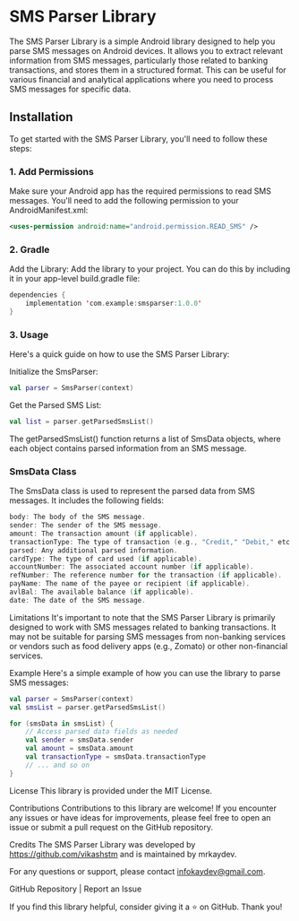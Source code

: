 # SMS Parser Library

The SMS Parser Library is a simple Android library designed to help you parse SMS messages on Android devices. It allows you to extract relevant information from SMS messages, particularly those related to banking transactions, and stores them in a structured format. This can be useful for various financial and analytical applications where you need to process SMS messages for specific data.

## Installation
To get started with the SMS Parser Library, you'll need to follow these steps:

### 1. Add Permissions
Make sure your Android app has the required permissions to read SMS messages. You'll need to add the following permission to your AndroidManifest.xml:

```xml
<uses-permission android:name="android.permission.READ_SMS" />
```


### 2. Gradle 
Add the Library: Add the library to your project. You can do this by including it in your app-level build.gradle file:
```kotlin
dependencies {
    implementation 'com.example:smsparser:1.0.0'
}
```
### 3. Usage
Here's a quick guide on how to use the SMS Parser Library:

Initialize the SmsParser:

```kotlin
val parser = SmsParser(context)
```
Get the Parsed SMS List:

```kotlin
val list = parser.getParsedSmsList()
```
The getParsedSmsList() function returns a list of SmsData objects, where each object contains parsed information from an SMS message.

### SmsData Class
The SmsData class is used to represent the parsed data from SMS messages. It includes the following fields:
```kotlin
body: The body of the SMS message.
sender: The sender of the SMS message.
amount: The transaction amount (if applicable).
transactionType: The type of transaction (e.g., "Credit," "Debit," etc.).
parsed: Any additional parsed information.
cardType: The type of card used (if applicable).
accountNumber: The associated account number (if applicable).
refNumber: The reference number for the transaction (if applicable).
payName: The name of the payee or recipient (if applicable).
avlBal: The available balance (if applicable).
date: The date of the SMS message.
```
Limitations
It's important to note that the SMS Parser Library is primarily designed to work with SMS messages related to banking transactions. It may not be suitable for parsing SMS messages from non-banking services or vendors such as food delivery apps (e.g., Zomato) or other non-financial services.

Example
Here's a simple example of how you can use the library to parse SMS messages:

```kotlin
val parser = SmsParser(context)
val smsList = parser.getParsedSmsList()

for (smsData in smsList) {
    // Access parsed data fields as needed
    val sender = smsData.sender
    val amount = smsData.amount
    val transactionType = smsData.transactionType
    // ... and so on
}
```

License
This library is provided under the MIT License.

Contributions
Contributions to this library are welcome! If you encounter any issues or have ideas for improvements, please feel free to open an issue or submit a pull request on the GitHub repository.

Credits
The SMS Parser Library was developed by https://github.com/vikashstm and is maintained by mrkaydev.

For any questions or support, please contact infokaydev@gmail.com.

GitHub Repository | Report an Issue

If you find this library helpful, consider giving it a ⭐️ on GitHub. Thank you!
